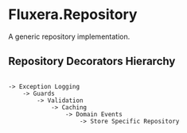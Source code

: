 # Fluxera.Repository
A generic repository implementation.



## Repository Decorators Hierarchy

```plaintext

-> Exception Logging
    -> Guards
        -> Validation
            -> Caching
                -> Domain Events
                    -> Store Specific Repository

```
